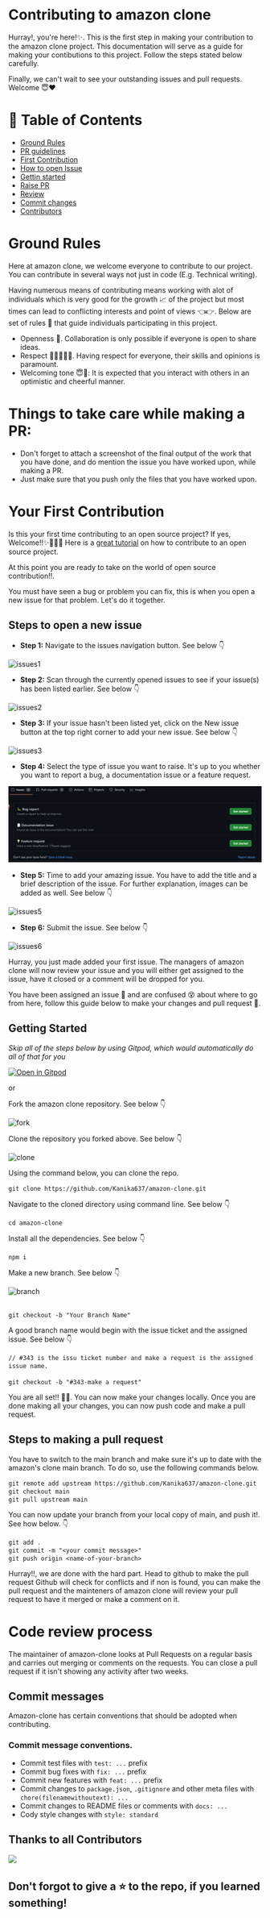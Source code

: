 # Contributing to amazon clone

Hurray!, you're here!✨. This is the first step in making your contribution to the amazon clone project. This documentation will serve as a guide for making your contibutions to this project. Follow the steps stated below carefully.

Finally, we can't wait to see your outstanding issues and pull requests. Welcome 😇❤

# 📝 Table of Contents

- [Ground Rules](#rules)
- [PR guidelines ](#pr)
- [First Contribution](#first_contribution)
- [How to open Issue](#issue)
- [Gettin started](#get_started)
- [Raise PR](#raise_pr)
- [Review](#review)
- [Commit changes](#commit_changes)
- [Contributors](#contributors)

# Ground Rules <a name = "rules"></a>

Here at amazon clone, we welcome everyone to contribute to our project. You can contribute in several ways not just in code (E.g. Technical writing).

Having numerous means of contributing means working with alot of individuals which is very good for the growth 📈 of the project but most times can lead to conflicting interests and point of views 👈👉. Below are set of rules 📖 that guide individuals participating in this project.

- Openness 👐. Collaboration is only possible if everyone is open to share ideas.
- Respect 👨🏾‍🤝‍👨🏽. Having respect for everyone, their skills and opinions is paramount.
- Welcoming tone 😇💃: It is expected that you interact with others in an optimistic and cheerful manner.

# Things to take care while making a PR: <a name = "pr"></a>

- Don't forget to attach a screenshot of the final output of the work that you have done, and do mention the issue you have worked upon, while making a PR.
- Just make sure that you push only the files that you have worked upon.

# Your First Contribution <a name = "first_contribution"></a>

Is this your first time contributing to an open source project? If yes, Welcome!!✨🎉💃🏾 Here is a [great tutorial](https://app.egghead.io/playlists/how-to-contribute-to-an-open-source-project-on-github) on how to contribute to an open source project.

At this point you are ready to take on the world of open source contribution!!.

You must have seen a bug or problem you can fix, this is when you open a new issue for that problem. Let's do it together.

## Steps to open a new issue <a name = "issue"></a>

- **Step 1:** Navigate to the issues navigation button. See below 👇

![issues1](https://user-images.githubusercontent.com/63567230/186288743-ea5b1764-b26c-49f5-a740-766b81680ee7.JPG)

- **Step 2:** Scan through the currently opened issues to see if your issue(s) has been listed earlier. See below 👇

![issues2](https://user-images.githubusercontent.com/63567230/186288769-6f0f63a7-27f2-4060-b43e-662de3595d16.JPG)

- **Step 3:** If your issue hasn't been listed yet, click on the New issue button at the top right corner to add your new issue. See below 👇

![issues3](https://user-images.githubusercontent.com/63567230/186288798-28a7e5b1-2f3e-4fa1-9ebb-27fe2220290f.JPG)

- **Step 4:** Select the type of issue you want to raise. It's up to you whether you want to report a bug, a documentation issue or a feature request.

![issues4](./src/assets/issue3.png)

- **Step 5:** Time to add your amazing issue. You have to add the title and a brief description of the issue. For further explanation, images can be added as well. See below 👇

![issues5](https://user-images.githubusercontent.com/63567230/186288817-9c257618-005b-4ced-993b-318f51121137.JPG)

- **Step 6:** Submit the issue. See below 👇

![issues6](https://user-images.githubusercontent.com/63567230/186289012-575123a1-68a7-4fcd-a71a-9051a8ca11ff.JPG)

Hurray, you just made added your first issue. The managers of amazon clone will now review your issue and you will either get assigned to the issue, have it closed or a comment will be dropped for you.

You have been assigned an issue 🥂 and are confused 😵 about where to go from here, follow this guide below to make your changes and pull request 🍾.

## Getting Started <a name = "get_started"></a>

_Skip all of the steps below by using Gitpod, which would automatically do all of that for you_

[![Open in Gitpod](https://gitpod.io/button/open-in-gitpod.svg)](https://gitpod.io/#https://github.com/Kanika637/amazon-clone)

or

Fork the amazon clone repository. See below 👇

![fork](https://user-images.githubusercontent.com/63567230/186289165-c97fd6bf-6f88-4e15-b7ab-26fbf612e21b.JPG)

Clone the repository you forked above. See below 👇

![clone](https://user-images.githubusercontent.com/63567230/186289182-d48eda0e-5069-4ddd-8dce-480b7720174c.JPG)

Using the command below, you can clone the repo.

```
git clone https://github.com/Kanika637/amazon-clone.git
```

Navigate to the cloned directory using command line. See below 👇

```
cd amazon-clone
```

Install all the dependencies. See below 👇

```
npm i
```

Make a new branch. See below 👇

![branch](https://user-images.githubusercontent.com/63567230/186289255-21b7b9c5-49f8-458a-a941-f558b8744dd0.JPG)

```

git checkout -b "Your Branch Name"
```

A good branch name would begin with the issue ticket and the assigned issue. See below 👇

```
// #343 is the issu ticket number and make a request is the assigned issue name.

git checkout -b "#343-make a request"
```

You are all set!! 🍾🎉. You can now make your changes locally. Once you are done making all your changes, you can now push code and make a pull request.

## Steps to making a pull request <a name = "raise_pr"></a>

You have to switch to the main branch and make sure it's up to date with the amazon's clone main branch. To do so, use the following commands below.

```
git remote add upstream https://github.com/Kanika637/amazon-clone.git
git checkout main
git pull upstream main
```

You can now update your branch from your local copy of main, and push it!. See how below. 👇

```
git add .
git commit -m "<your commit message>"
git push origin <name-of-your-branch>
```

Hurray!!, we are done with the hard part. Head to github to make the pull request Github will check for conflicts and if non is found, you can make the pull request and the mainteners of amazon clone will review your pull request to have it merged or make a comment on it.

# Code review process <a name = "review"></a>

The maintainer of amazon-clone looks at Pull Requests on a regular basis and carries out merging or comments on the requests. You can close a pull request if it isn't showing any activity after two weeks.

## Commit messages <a name = "commit_changes"></a>

Amazon-clone has certain conventions that should be adopted when contributing.

### Commit message conventions.

- Commit test files with `test: ...` prefix
- Commit bug fixes with `fix: ...` prefix
- Commit new features with `feat: ...` prefix
- Commit changes to `package.json`, `.gitignore` and other meta files with `chore(filenamewithoutext): ...`
- Commit changes to README files or comments with `docs: ...`
- Cody style changes with `style: standard`

## Thanks to all Contributors <a name = "contributors"></a>

<a href="https://github.com/Kanika637/amazon-clone/graphs/contributors"> 
<img src="https://contrib.rocks/image?repo=Kanika637/amazon-clone" /> 
</a>

## Don't forgot to give a ⭐ to the repo, if you learned something!
